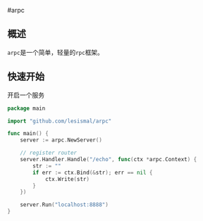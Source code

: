 #arpc

## 概述

`arpc`是一个简单，轻量的`rpc`框架。

## 快速开始

开启一个服务

```go
package main

import "github.com/lesismal/arpc"

func main() {
	server := arpc.NewServer()

	// register router
	server.Handler.Handle("/echo", func(ctx *arpc.Context) {
		str := ""
		if err := ctx.Bind(&str); err == nil {
			ctx.Write(str)
		}
	})

	server.Run("localhost:8888")
}
```